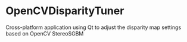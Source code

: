 # OpenCVDisparityTuner
Cross-platform application using Qt to adjust the disparity map settings based on OpenCV StereoSGBM
